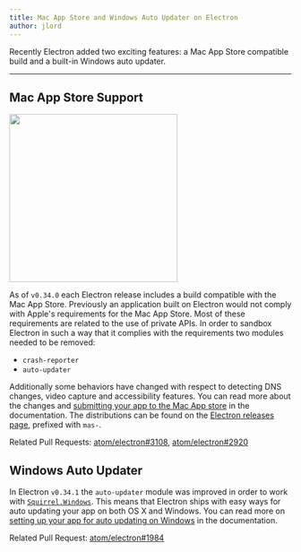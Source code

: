 ```yaml
---
title: Mac App Store and Windows Auto Updater on Electron
author: jlord
---
```


Recently Electron added two exciting features: a Mac App Store compatible build and a built-in Windows auto updater.

---

## Mac App Store Support

<img src='https://cloud.githubusercontent.com/assets/1305617/10928574/a301640c-825e-11e5-918e-a06b7a55dcb4.png' width="300">

As of `v0.34.0` each Electron release includes a build compatible with the Mac App Store. Previously an application built on Electron would not comply with Apple's requirements for the Mac App Store. Most of these requirements are related to the use of private APIs. In order to sandbox Electron in such a way that it complies with the requirements two modules needed to be removed:

- `crash-reporter`
- `auto-updater`

Additionally some behaviors have changed with respect to detecting DNS changes, video capture and accessibility features. You can read more about the changes and [submitting your app to the Mac App store](http://electron.atom.io/docs/latest/tutorial/mac-app-store-submission-guide) in the documentation. The distributions can be found on the [Electron releases page](https://github.com/atom/electron/releases), prefixed with `mas-`.

Related Pull Requests: [atom/electron#3108](https://github.com/atom/electron/pull/3108), [atom/electron#2920](https://github.com/atom/electron/pull/2920)

## Windows Auto Updater

In Electron `v0.34.1` the `auto-updater` module was improved in order to work with [`Squirrel.Windows`](https://github.com/Squirrel/Squirrel.Windows). This means that Electron ships with easy ways for auto updating your app on both OS X and Windows. You can read more on [setting up your app for auto updating on Windows](https://github.com/atom/electron/blob/master/docs/api/auto-updater.md#windows) in the documentation.

Related Pull Request: [atom/electron#1984](https://github.com/atom/electron/pull/1984)
